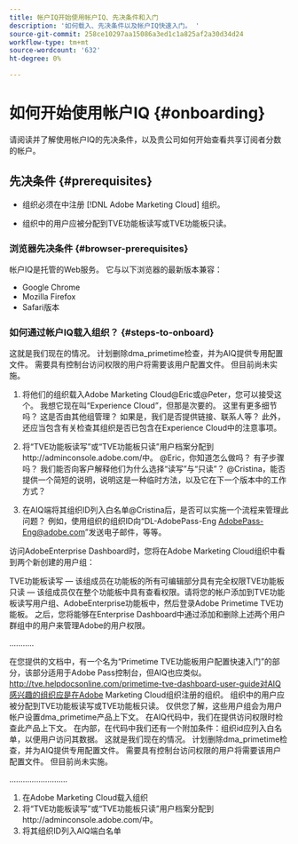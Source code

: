 ```yaml
---
title: 帐户IQ开始使用帐户IQ、先决条件和入门
description: '如何载入、先决条件以及帐户IQ快速入门。 '
source-git-commit: 258ce10297aa15086a3ed1c1a825af2a30d34d24
workflow-type: tm+mt
source-wordcount: '632'
ht-degree: 0%

---
```



# 如何开始使用帐户IQ {#onboarding}

请阅读并了解使用帐户IQ的先决条件，以及贵公司如何开始查看共享订阅者分数的帐户。

## 先决条件 {#prerequisites}

* 组织必须在中注册 [!DNL Adobe Marketing Cloud] 组织。

* 组织中的用户应被分配到TVE功能板读写或TVE功能板只读。

### 浏览器先决条件 {#browser-prerequisites}

帐户IQ是托管的Web服务。 它与以下浏览器的最新版本兼容：

* Google Chrome
* Mozilla Firefox
* Safari版本

### 如何通过帐户IQ载入组织？ {#steps-to-onboard}


这就是我们现在的情况。 计划删除dma_primetime检查，并为AIQ提供专用配置文件。 需要具有控制台访问权限的用户将需要该用户配置文件。 但目前尚未实施。

1. 将他们的组织载入Adobe Marketing Cloud@Eric或@Peter，您可以接受这个。  我想它现在叫“Experience Cloud”，但那是次要的。  这里有更多细节吗？ 这是否由其他组管理？ 如果是，我们是否提供链接、联系人等？ 此外，还应当包含有关检查其组织是否已包含在Experience Cloud中的注意事项。

2. 将“TVE功能板读写”或“TVE功能板只读”用户档案分配到http://adminconsole.adobe.com/中。
@Eric，你知道怎么做吗？  有子步骤吗？  我们能否向客户解释他们为什么选择“读写”与“只读”？
@Cristina，能否提供一个简短的说明，说明这是一种临时方法，以及它在下一个版本中的工作方式？

3. 在AIQ端将其组织ID列入白名单@Cristina后，是否可以实施一个流程来管理此问题？  例如，使用组织的组织ID向“DL-AdobePass-Eng AdobePass-Eng@adobe.com”发送电子邮件，等等。

<!-- these user groups set dma_primetime product context for the user accounts. In AIQ code we’re checking for this product context when providing access. Internally, in the code we have an additional condition: the org id should be whitelisted in order for the users to get access to their data. -->

访问AdobeEnterprise Dashboard时，您将在Adobe Marketing Cloud组织中看到两个新创建的用户组：

TVE功能板读写 — 该组成员在功能板的所有可编辑部分具有完全权限TVE功能板只读 — 该组成员仅在整个功能板中具有查看权限。请将您的帐户添加到TVE功能板读写用户组、AdobeEnterprise功能板中，然后登录Adobe Primetime TVE功能板。  之后，您将能够在Enterprise Dashboard中通过添加和删除上述两个用户群组中的用户来管理Adobe的用户权限。

...........

在您提供的文档中，有一个名为“Primetime TVE功能板用户配置快速入门”的部分，该部分适用于Adobe Pass控制台，但AIQ也应类似。
http://tve.helpdocsonline.com/primetime-tve-dashboard-user-guide对AIQ感兴趣的组织应是在Adobe Marketing Cloud组织注册的组织。 组织中的用户应被分配到TVE功能板读写或TVE功能板只读。
仅供您了解，这些用户组会为用户帐户设置dma_primetime产品上下文。 在AIQ代码中，我们在提供访问权限时检查此产品上下文。 在内部，在代码中我们还有一个附加条件：组织id应列入白名单，以便用户访问其数据。
这就是我们现在的情况。 计划删除dma_primetime检查，并为AIQ提供专用配置文件。 需要具有控制台访问权限的用户将需要该用户配置文件。 但目前尚未实施。

..........................

1. 在Adobe Marketing Cloud载入组织
2. 将“TVE功能板读写”或“TVE功能板只读”用户档案分配到http://adminconsole.adobe.com/中。
3. 将其组织ID列入AIQ端白名单

